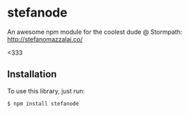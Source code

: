 # stefanode

An awesome npm module for the coolest dude @ Stormpath:
http://stefanomazzalai.co/

<333


## Installation

To use this library, just run:

```console
$ npm install stefanode
```
